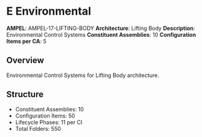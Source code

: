 # E Environmental

**AMPEL**: AMPEL-17-LIFTING-BODY
**Architecture**: Lifting Body
**Description**: Environmental Control Systems
**Constituent Assemblies**: 10
**Configuration Items per CA**: 5

## Overview
Environmental Control Systems for Lifting Body architecture.

## Structure
- Constituent Assemblies: 10
- Configuration Items: 50
- Lifecycle Phases: 11 per CI
- Total Folders: 550
